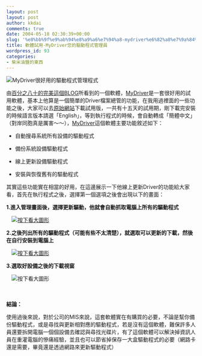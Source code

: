 ```yaml
---
layout: post
layout: post
author: kkdai
comments: true
date: 2004-05-18 02:30:39+00:00
slug: '%e8%bb%9f%e9%ab%94%e8%a9%a6%e7%94%a8-mydriver%e6%82%a8%e7%9a%84%e9%a9%85%e5%8b%95%e7%a8%8b%e5%bc%8f%e7%ae%a1%e7%90%86%e5%93%a1'
title: 軟體試用-MyDriver您的驅動程式管理員
wordpress_id: 93
categories:
- 柴米油鹽的東西
---
```


![MyDriver很好用的驅動程式管理程式](http://www.evanlin.com/blog/archives/0518/0518-0.jpg)
  



由[百分之八十的完美這個BLOG](http://exca3274.game-server.cc/)所看到的一個軟體，[MyDriver](http://www.zhangduo.com/driverbackup.html)是一套很好用的試用軟體，基本上他算是一個簡單的Driver檔案總管的功能，在我用過裡面的一些功能之後，大家可以去[原始網站](http://www.zhangduo.com/driverbackup.html)下載試用版，一共有十五天的試用期，剛下載完安裝的時候語言版本請選「English」，等到執行程式的時候，會自動轉成「簡體中文」（對岸同胞真是厲害～～），[MyDriver](http://www.zhangduo.com/driverbackup.html)這個軟體主要功能敘述如下：





  
  * 自動搜尋系統所有設備的驅動程式

  
  * 備份系統設備驅動程式

  
  * 線上更新設備驅動程式

  
  * 安裝與恢復舊有的驅動程式


<!-- more -->


其實這些功能實在相當的好用，在這邊展示一下他線上更新Driver的功能給大家看，首先在執行程式之後，選擇第一個選項之後會出現以下的畫面：


**1.進入管理畫面後，選擇更新驅動，他就會自動抓取電腦上所有的驅動程式**


　[![按下看大圖形](http://www.evanlin.com/blog/archives/0518/0518-1.jpg)
](http://www.evanlin.com/blog/archives/0518/0518-1.jpg)





**2.之後列出所有的驅動程式（可能有些不太清楚），就選取可以更新的下載，然後在自行安裝到電腦上**




　[![按下看大圖形](http://www.evanlin.com/blog/archives/0518/0518-2.jpg)
](http://www.evanlin.com/blog/archives/0518/0518-2.jpg)





**3.選取好設備之後的下載視窗**





　![按下看大圖形](http://www.evanlin.com/blog/archives/0518/0518-3.jpg)





　




**結論：**




使用過後來說，對於公司的MIS來說，這套軟體實在有購買的必要，不論是幫你備份驅動程式，或是尋找與更新相對應的驅動程式，若是沒有這個軟體，難保許多人員還要拆開電腦一個個設備去確認與尋找光碟片，有了這個軟體可以解決掉資訊人員在重灌電腦的慘痛經驗，並且也可以節省掉保存一大盒驅動程式的必要（網路卡還是需要，畢竟還是透過網路來更新驅動程式） 

